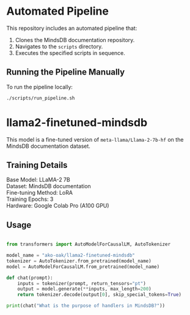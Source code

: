 # Automated Pipeline

This repository includes an automated pipeline that:

1. Clones the MindsDB documentation repository.
2. Navigates to the `scripts` directory.
3. Executes the specified scripts in sequence.

## Running the Pipeline Manually

To run the pipeline locally:

```bash
./scripts/run_pipeline.sh
```


# llama2-finetuned-mindsdb
This model is a fine-tuned version of `meta-llama/Llama-2-7b-hf` on the MindsDB documentation dataset.

## Training Details
Base Model: LLaMA-2 7B <br> 
Dataset: MindsDB documentation <br> 
Fine-tuning Method: LoRA <br> 
Training Epochs: 3 <br> 
Hardware: Google Colab Pro (A100 GPU) <br> 

## Usage
```python

from transformers import AutoModelForCausalLM, AutoTokenizer

model_name = "ako-oak/llama2-finetuned-mindsdb"
tokenizer = AutoTokenizer.from_pretrained(model_name)
model = AutoModelForCausalLM.from_pretrained(model_name)

def chat(prompt):
    inputs = tokenizer(prompt, return_tensors="pt")
    output = model.generate(**inputs, max_length=200)
    return tokenizer.decode(output[0], skip_special_tokens=True)

print(chat("What is the purpose of handlers in MindsDB?"))
```